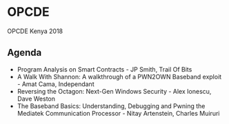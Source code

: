 # OPCDE
OPCDE Kenya 2018

## Agenda
- Program Analysis on Smart Contracts - JP Smith, Trail Of Bits
- A Walk With Shannon: A walkthrough of a PWN2OWN Baseband exploit - Amat Cama, Independant
- Reversing the Octagon: Next-Gen Windows Security - Alex Ionescu, Dave Weston
- The Baseband Basics: Understanding, Debugging and Pwning the Mediatek Communication Processor - Nitay Artenstein, Charles Muiruri 